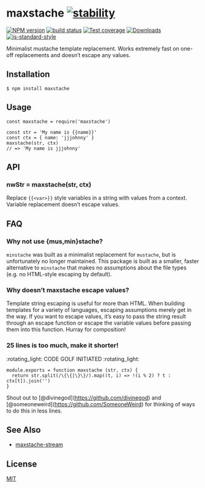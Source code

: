 maxstache [![stability](https://img.shields.io/badge/stability-stable-brightgreen.svg?style=flat-square)](https://nodejs.org/api/documentation.html#documentation_stability_index)
==================================================================================================================================================================================

[![NPM version](https://img.shields.io/npm/v/maxstache.svg?style=flat-square)](https://npmjs.org/package/maxstache) [![build status](https://img.shields.io/travis/yoshuawuyts/maxstache/master.svg?style=flat-square)](https://travis-ci.org/yoshuawuyts/maxstache) [![Test coverage](https://img.shields.io/codecov/c/github/yoshuawuyts/maxstache/master.svg?style=flat-square)](https://codecov.io/github/yoshuawuyts/maxstache) [![Downloads](http://img.shields.io/npm/dm/maxstache.svg?style=flat-square)](https://npmjs.org/package/maxstache) [![js-standard-style](https://img.shields.io/badge/code%20style-standard-brightgreen.svg?style=flat-square)](https://github.com/feross/standard)

Minimalist mustache template replacement. Works extremely fast on one-off replacements and doesn’t escape any values.

Installation
------------

    $ npm install maxstache

Usage
-----

    const maxstache = require('maxstache')

    const str = 'My name is {{name}}'
    const ctx = { name: 'jjjohnny' }
    maxstache(str, ctx)
    // => 'My name is jjjohnny'

API
---

### nwStr = maxstache(str, ctx)

Replace `{{<var>}}` style variables in a string with values from a context. Variable replacement doesn’t escape values.

FAQ
---

### Why not use {mus,min}stache?

`minstache` was built as a minimalist replacement for `mustache`, but is unfortunately no longer maintained. This package is built as a smaller, faster alternative to `minstache` that makes no assumptions about the file types (e.g. no HTML-style escaping by default).

### Why doesn’t maxstache escape values?

Template string escaping is useful for more than HTML. When building templates for a variety of languages, escaping assumptions merely get in the way. If you want to escape values, it’s easy to pass the string result through an escape function or escape the variable values before passing them into this function. Hurray for composition!

### 25 lines is too much, make it shorter!

:rotating\_light: CODE GOLF INITIATED :rotating\_light:

    module.exports = function maxstache (str, ctx) {
      return str.split(/\{\{|\}\}/).map((t, i) => !(i % 2) ? t : ctx[t]).join('')
    }

Shout out to <span class="citation" data-cites="divinegod">\[@divinegod\]</span>(https://github.com/divinegod) and <span class="citation" data-cites="someoneweird">\[@someoneweird\]</span>(https://github.com/SomeoneWeird) for thinking of ways to do this in less lines.

See Also
--------

-   [maxstache-stream](https://github.com/yoshuawuyts/maxstache-stream)

License
-------

[MIT](https://tldrlegal.com/license/mit-license)
